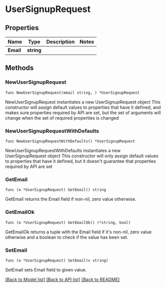 # UserSignupRequest

## Properties

Name | Type | Description | Notes
------------ | ------------- | ------------- | -------------
**Email** | **string** |  | 

## Methods

### NewUserSignupRequest

`func NewUserSignupRequest(email string, ) *UserSignupRequest`

NewUserSignupRequest instantiates a new UserSignupRequest object
This constructor will assign default values to properties that have it defined,
and makes sure properties required by API are set, but the set of arguments
will change when the set of required properties is changed

### NewUserSignupRequestWithDefaults

`func NewUserSignupRequestWithDefaults() *UserSignupRequest`

NewUserSignupRequestWithDefaults instantiates a new UserSignupRequest object
This constructor will only assign default values to properties that have it defined,
but it doesn't guarantee that properties required by API are set

### GetEmail

`func (o *UserSignupRequest) GetEmail() string`

GetEmail returns the Email field if non-nil, zero value otherwise.

### GetEmailOk

`func (o *UserSignupRequest) GetEmailOk() (*string, bool)`

GetEmailOk returns a tuple with the Email field if it's non-nil, zero value otherwise
and a boolean to check if the value has been set.

### SetEmail

`func (o *UserSignupRequest) SetEmail(v string)`

SetEmail sets Email field to given value.



[[Back to Model list]](../README.md#documentation-for-models) [[Back to API list]](../README.md#documentation-for-api-endpoints) [[Back to README]](../README.md)


